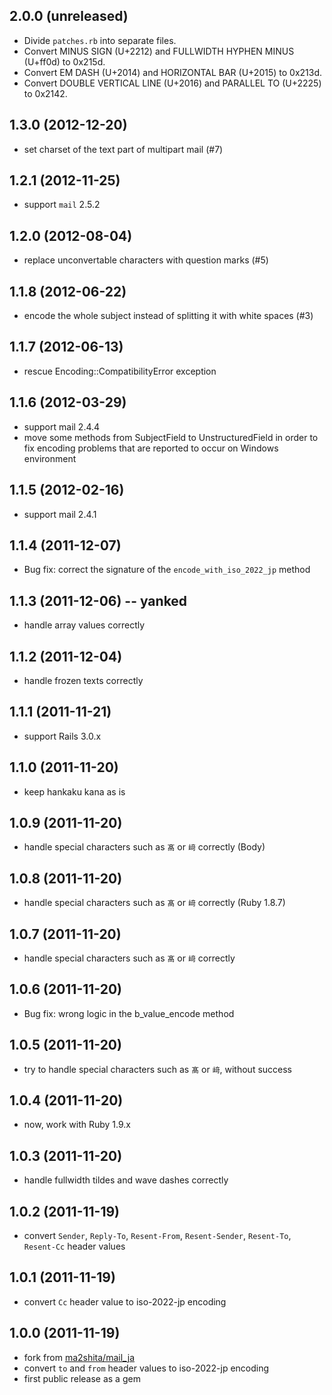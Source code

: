 ## 2.0.0 (unreleased)

 * Divide `patches.rb` into separate files.
 * Convert MINUS SIGN (U+2212) and FULLWIDTH HYPHEN MINUS (U+ff0d) to 0x215d.
 * Convert EM DASH (U+2014) and HORIZONTAL BAR (U+2015) to 0x213d.
 * Convert DOUBLE VERTICAL LINE (U+2016) and PARALLEL TO (U+2225) to 0x2142.

## 1.3.0 (2012-12-20)

 * set charset of the text part of multipart mail (#7)

## 1.2.1 (2012-11-25)

 * support `mail` 2.5.2

## 1.2.0 (2012-08-04)

 * replace unconvertable characters with question marks (#5)

## 1.1.8 (2012-06-22)

 * encode the whole subject instead of splitting it with white spaces (#3)

## 1.1.7 (2012-06-13)

 * rescue Encoding::CompatibilityError exception

## 1.1.6 (2012-03-29)

 * support mail 2.4.4
 * move some methods from SubjectField to UnstructuredField in order to fix
   encoding problems that are reported to occur on Windows environment

## 1.1.5 (2012-02-16)

 * support mail 2.4.1

## 1.1.4 (2011-12-07)

* Bug fix: correct the signature of the `encode_with_iso_2022_jp` method

## 1.1.3 (2011-12-06) -- yanked

* handle array values correctly

## 1.1.2 (2011-12-04)

* handle frozen texts correctly

## 1.1.1 (2011-11-21)

* support Rails 3.0.x

## 1.1.0 (2011-11-20)

* keep hankaku kana as is

## 1.0.9 (2011-11-20)

* handle special characters such as `髙` or `﨑` correctly (Body)

## 1.0.8 (2011-11-20)

* handle special characters such as `髙` or `﨑` correctly (Ruby 1.8.7)

## 1.0.7 (2011-11-20)

* handle special characters such as `髙` or `﨑` correctly

## 1.0.6 (2011-11-20)

* Bug fix: wrong logic in the b_value_encode method

## 1.0.5 (2011-11-20)

* try to handle special characters such as `髙` or `﨑`, without success

## 1.0.4 (2011-11-20)

* now, work with Ruby 1.9.x

## 1.0.3 (2011-11-20)

* handle fullwidth tildes and wave dashes correctly

## 1.0.2 (2011-11-19)

* convert `Sender`, `Reply-To`, `Resent-From`, `Resent-Sender`, `Resent-To`, `Resent-Cc` header values

## 1.0.1 (2011-11-19)

* convert `Cc` header value to iso-2022-jp encoding

## 1.0.0 (2011-11-19)

* fork from [ma2shita/mail_ja](https://github.com/ma2shita/mail_ja)
* convert `to` and `from` header values to iso-2022-jp encoding
* first public release as a gem